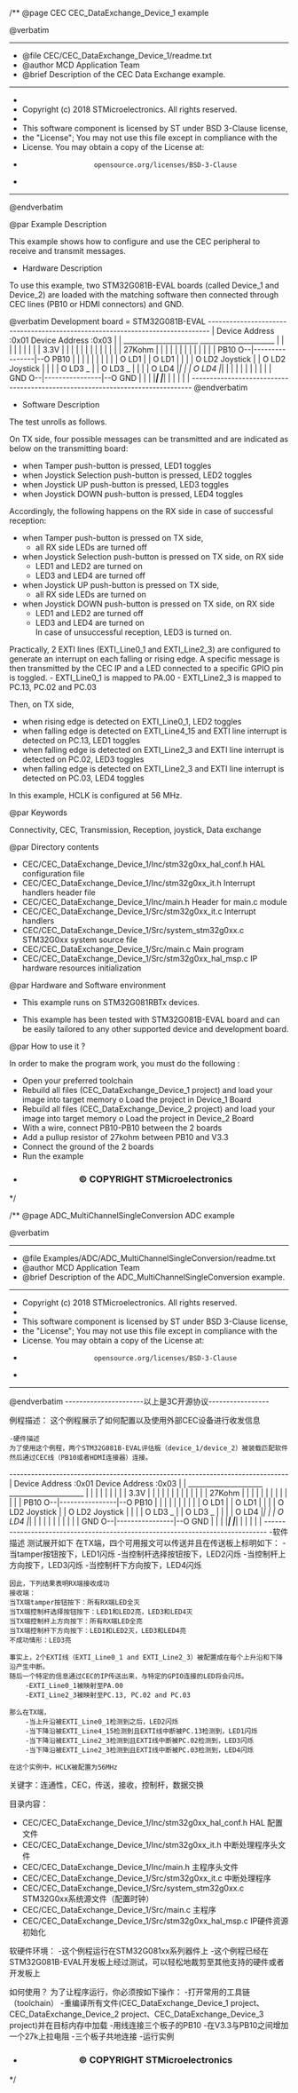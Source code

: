 /**
  @page CEC CEC_DataExchange_Device_1 example
  
  @verbatim
  ******************************************************************************
  * @file    CEC/CEC_DataExchange_Device_1/readme.txt 
  * @author  MCD Application Team
  * @brief   Description of the CEC Data Exchange example.
  ******************************************************************************
  *
  * Copyright (c) 2018 STMicroelectronics. All rights reserved.
  *
  * This software component is licensed by ST under BSD 3-Clause license,
  * the "License"; You may not use this file except in compliance with the
  * License. You may obtain a copy of the License at:
  *                       opensource.org/licenses/BSD-3-Clause
  *
  ******************************************************************************
  @endverbatim

@par Example Description 

This example shows how to configure and use the CEC peripheral to receive and 
transmit messages.


- Hardware Description

To use this example, two STM32G081B-EVAL boards (called Device_1 and 
Device_2) are loaded with the matching software then connected through CEC lines
(PB10 or HDMI connectors) and GND.

@verbatim
Development board = STM32G081B-EVAL 
*------------------------------------------------------------------------------*
|         Device Address :0x01                   Device Address :0x03          |
|         _____________________                  _____________________         |
|        |                     |                |                     |        |
|        |              3.3V   |                |                     |        | 
|        |                |    |                |                     |        | 
|        |              27Kohm |                |                     |        | 
|        |                |    |                |                     |        | 
|        |          PB10    O--|----------------|--O PB10             |        |
|        |                     |                |                     |        |
|        |  O LD1              |                |  O LD1              |        |
|        |  O LD2    Joystick  |                |  O LD2    Joystick  |        |
|        |  O LD3        _     |                |  O LD3        _     |        |
|        |  O LD4       |_|    |                |  O LD4       |_|    |        |
|        |                     |                |                     |        |
|        |              GND O--|----------------|--O GND              |        |
|        |_____________________|                |_____________________|        |
|                                                                              |
|                                                                              |
*------------------------------------------------------------------------------*
@endverbatim


- Software Description

The test unrolls as follows.

On TX side, four possible messages can be transmitted and are indicated as
below on the transmitting board:
 - when Tamper push-button is pressed, LED1 toggles
 - when Joystick Selection push-button is pressed, LED2 toggles
 - when Joystick UP push-button is pressed, LED3 toggles
 - when Joystick DOWN push-button is pressed, LED4 toggles

Accordingly, the following happens on the RX side in case of successful
reception:
- when Tamper push-button is pressed on TX side, 
     * all RX side LEDs are turned off 
 - when Joystick Selection push-button is pressed on TX side, on RX side
     *  LED1 and LED2 are turned on
     *  LED3 and LED4 are turned off 
 - when Joystick UP push-button is pressed on TX side, 
     *  all RX side LEDs are turned on
 - when Joystick DOWN push-button is pressed on TX side, on RX side 
     * LED1 and LED2 are turned off
     * LED3 and LED4 are turned on    
In case of unsuccessful reception, LED3 is turned on.

Practically, 2 EXTI lines (EXTI_Line0_1 and EXTI_Line2_3) are configured to 
generate an interrupt on each falling or rising edge. 
A specific message is then transmitted by the CEC IP
and a LED connected to a specific GPIO pin is toggled.
    - EXTI_Line0_1 is mapped to PA.00
    - EXTI_Line2_3 is mapped to PC.13, PC.02 and PC.03 

Then, on TX side,
  - when rising edge is detected on EXTI_Line0_1, LED2 toggles
  - when falling edge is detected on EXTI_Line4_15 and EXTI line interrupt is detected
    on PC.13, LED1 toggles
  - when falling edge is detected on EXTI_Line2_3 and EXTI line interrupt is detected
    on PC.02, LED3 toggles
  - when falling edge is detected on EXTI_Line2_3 and EXTI line interrupt is detected
    on PC.03, LED4 toggles
   

In this example, HCLK is configured at 56 MHz.


@par Keywords

Connectivity, CEC, Transmission, Reception, joystick, Data exchange

@par Directory contents 

  - CEC/CEC_DataExchange_Device_1/Inc/stm32g0xx_hal_conf.h    HAL configuration file
  - CEC/CEC_DataExchange_Device_1/Inc/stm32g0xx_it.h          Interrupt handlers header file
  - CEC/CEC_DataExchange_Device_1/Inc/main.h                  Header for main.c module  
  - CEC/CEC_DataExchange_Device_1/Src/stm32g0xx_it.c          Interrupt handlers
  - CEC/CEC_DataExchange_Device_1/Src/system_stm32g0xx.c      STM32G0xx system source file
  - CEC/CEC_DataExchange_Device_1/Src/main.c                  Main program
  - CEC/CEC_DataExchange_Device_1/Src/stm32g0xx_hal_msp.c     IP hardware resources initialization
  
@par Hardware and Software environment

  - This example runs on STM32G081RBTx devices.
    
  - This example has been tested with STM32G081B-EVAL board and can be
    easily tailored to any other supported device and development board.      


@par How to use it ? 

In order to make the program work, you must do the following :
 - Open your preferred toolchain
 - Rebuild all files (CEC_DataExchange_Device_1 project) and load your image into target memory
    o Load the project in Device_1 Board
 - Rebuild all files (CEC_DataExchange_Device_2 project) and load your image into target memory
    o Load the project in Device_2 Board
 - With a wire, connect PB10-PB10 between the 2 boards
 - Add a pullup resistor of 27kohm between PB10 and V3.3
 - Connect the ground of the 2 boards
 - Run the example

 * <h3><center>&copy; COPYRIGHT STMicroelectronics</center></h3>
 */

/**
  @page ADC_MultiChannelSingleConversion ADC example

  @verbatim
  ******************************************************************************
  * @file    Examples/ADC/ADC_MultiChannelSingleConversion/readme.txt 
  * @author  MCD Application Team
  * @brief   Description of the ADC_MultiChannelSingleConversion example.
  ******************************************************************************
   * Copyright (c) 2018 STMicroelectronics. All rights reserved.
  *
  * This software component is licensed by ST under BSD 3-Clause license,
  * the "License"; You may not use this file except in compliance with the
  * License. You may obtain a copy of the License at:
  *                       opensource.org/licenses/BSD-3-Clause 
  *
  ******************************************************************************
  @endverbatim
  ----------------------以上是3C开源协议-----------------
  
例程描述：
这个例程展示了如何配置以及使用外部CEC设备进行收发信息
	
	-硬件描述
	为了使用这个例程，两个STM32G081B-EVAL评估板（device_1/device_2）被装载匹配软件然后通过CEC线（PB10或者HDMI连接器）连接。
*------------------------------------------------------------------------------*
|         Device Address :0x01                   Device Address :0x03          |
|         _____________________                  _____________________         |
|        |                     |                |                     |        |
|        |              3.3V   |                |                     |        | 
|        |                |    |                |                     |        | 
|        |              27Kohm |                |                     |        | 
|        |                |    |                |                     |        | 
|        |          PB10    O--|----------------|--O PB10             |        |
|        |                     |                |                     |        |
|        |  O LD1              |                |  O LD1              |        |
|        |  O LD2    Joystick  |                |  O LD2    Joystick  |        |
|        |  O LD3        _     |                |  O LD3        _     |        |
|        |  O LD4       |_|    |                |  O LD4       |_|    |        |
|        |                     |                |                     |        |
|        |              GND O--|----------------|--O GND              |        |
|        |_____________________|                |_____________________|        |
|                                                                              |
|                                                                              |
*------------------------------------------------------------------------------*
	-软件描述
	测试展开如下
	在TX端，四个可用报文可以传送并且在传送板上标明如下：
		-当tamper按钮按下，LED1闪烁
		-当控制杆选择按钮按下，LED2闪烁
		-当控制杆上方向按下，LED3闪烁
		-当控制杆下方向按下，LED4闪烁
		
	因此，下列结果表明RX端接收成功
	接收端：
	当TX端tamper按钮按下：所有RX端LED全灭
	当TX端控制杆选择按钮按下：LED1和LED2亮，LED3和LED4灭
	当TX端控制杆上方向按下：所有RX端LED全亮
	当TX端控制杆下方向按下：LED1和LED2灭，LED3和LED4亮
	不成功情形：LED3亮
	
	事实上，2个EXTI线（EXTI_Line0_1 and EXTI_Line2_3）被配置成在每个上升沿和下降沿产生中断。
	随后一个特定的信息通过CEC的IP传送出来，与特定的GPIO连接的LED将会闪烁。
		-EXTI_Line0_1被映射至PA.00
		-EXTI_Line2_3被映射至PC.13, PC.02 and PC.03 
	
	那么在TX端，
		-当上升沿被EXTI_Line0_1检测到之后，LED2闪烁
		-当下降沿被EXTI_Line4_15检测到且EXTI线中断被PC.13检测到，LED1闪烁
		-当下降沿被EXTI_Line2_3检测到且EXTI线中断被PC.02检测到，LED3闪烁
		-当下降沿被EXTI_Line2_3检测到且EXTI线中断被PC.03检测到，LED4闪烁

	在这个实例中，HCLK被配置为56MHz

关键字：连通性，CEC，传送，接收，控制杆，数据交换
					
目录内容：
  - CEC/CEC_DataExchange_Device_1/Inc/stm32g0xx_hal_conf.h    HAL 配置文件
  - CEC/CEC_DataExchange_Device_1/Inc/stm32g0xx_it.h          中断处理程序头文件
  - CEC/CEC_DataExchange_Device_1/Inc/main.h                  主程序头文件 
  - CEC/CEC_DataExchange_Device_1/Src/stm32g0xx_it.c          中断处理程序
  - CEC/CEC_DataExchange_Device_1/Src/system_stm32g0xx.c      STM32G0xx系统源文件（配置时钟）
  - CEC/CEC_DataExchange_Device_1/Src/main.c                  主程序
  - CEC/CEC_DataExchange_Device_1/Src/stm32g0xx_hal_msp.c     IP硬件资源初始化

软硬件环境：
	-这个例程运行在STM32G081xx系列器件上
	-这个例程已经在STM32G081B-EVAL开发板上经过测试，可以轻松地裁剪至其他支持的硬件或者开发板上
	
如何使用？
	为了让程序运行，你必须按如下操作：
	-打开常用的工具链（toolchain）
	-重编译所有文件(CEC_DataExchange_Device_1 project、CEC_DataExchange_Device_2 project、CEC_DataExchange_Device_3 project)并在目标内存中加载
	-用线连接三个板子的PB10
	-在V3.3与PB10之间增加一个27k上拉电阻
	-三个板子共地连接
	-运行实例
 * <h3><center>&copy; COPYRIGHT STMicroelectronics</center></h3>
 */
	
